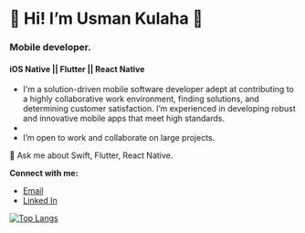 
<h1 align=”center”>
👋 Hi! I’m Usman Kulaha 👋
</h1>

<h3>
  Mobile developer.
</h3>
<h4>
  iOS Native || Flutter || React Native
  </h4>

- I'm a solution-driven mobile software developer adept at contributing to a highly collaborative work environment, finding solutions, and determining customer satisfaction. I’m experienced in developing robust and innovative mobile apps that meet high standards.
- 
- I’m open to work and collaborate on large projects.

💬 Ask me about Swift, Flutter, React Native.

**Connect with me:**
- [Email](kulahausman@gmail.com)
- [Linked In](https://www.linkedin.com/in/usman-mohammed-kulaha/)





<!-- [![Usman's GitHub stats](https://github-readme-stats.vercel.app/api?username=UK818&count_private=true&theme=merko)](https://github.com/UK818/github-readme-stats) -->

[![Top Langs](https://github-readme-stats.vercel.app/api/top-langs/?username=UK818&layout=compact&count_private=true)](https://github.com/UK818/github-readme-stats)
<!---
UK818/UK818 is a ✨ special ✨ repository because its `README.md` (this file) appears on your GitHub profile.
You can click the Preview link to take a look at your changes.
--->
